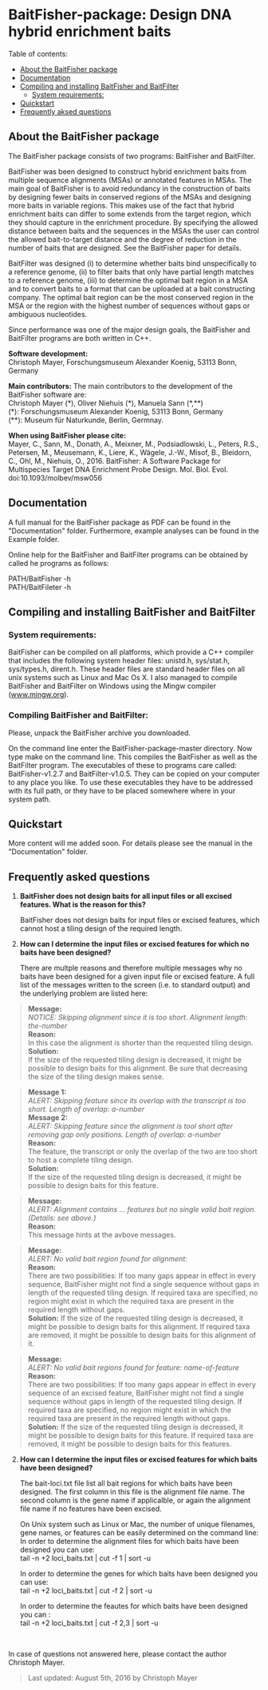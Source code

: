 ﻿BaitFisher-package: Design DNA hybrid enrichment baits
======================================================

Table of contents:
- [About the BaitFisher package](#about-the-baitfisher-package)
- [Documentation](#documentation)
- [Compiling and installing BaitFisher and BaitFilter](#compiling-and-installing-baitfisher-and-baitfilter)
  * [System requirements:](#system-requirements)
- [Quickstart](#quickstart)
- [Frequently aksed questions](#Frequently-aksed-questions)



About the BaitFisher package  <a id="about-the-baitfisher-package"></a>
----------------------------
The BaitFisher package consists of two programs: BaitFisher and BaitFilter. 

BaitFisher was been designed to construct hybrid enrichment baits from multiple sequence alignments (MSAs) or annotated features in MSAs. The main goal of BaitFisher is to avoid redundancy in the construction of baits by designing fewer baits in conserved regions of the MSAs and designing more baits in variable regions. This makes use of the fact that hybrid enrichment baits can differ to some extends from the target region, which they should capture in the enrichment procedure. By specifying the allowed distance between baits and the sequences in the MSAs the user can control the allowed bait-to-target distance and the degree of reduction in the number of baits that are designed. See the BaitFisher paper for details.

BaitFilter was designed (i) to determine whether baits bind unspecifically to a reference genome, (ii) to filter baits that only have partial length matches to a reference genome, (iii) to determine the optimal bait region in a MSA and to convert baits to a format that can be uploaded at a bait constructing company. The optimal bait region can be the most conserved region in the MSA or the region with the highest number of sequences without gaps or ambiguous nucleotides.

Since performance was one of the major design goals, the BaitFisher and BaitFilter programs are both written in C++. 

**Software development:**   
Christoph Mayer, 
Forschungsmuseum Alexander Koenig, 
53113 Bonn, 
Germany

**Main contributors:**
The main contributors to the development of the BaitFisher software are:  
Christoph Mayer (\*), Oliver Niehuis (\*), Manuela Sann (\*,\*\*)  
(\*): Forschungsmuseum Alexander Koenig, 53113 Bonn, Germany  
(\*\*): Museum für Naturkunde, Berlin, Germnay.  


**When using BaitFisher please cite:**   
Mayer, C., Sann, M., Donath, A., Meixner, M., Podsiadlowski, L., Peters, R.S., Petersen, M., Meusemann, K., Liere, K., Wägele, J.-W., Misof, B., Bleidorn, C., Ohl, M., Niehuis, O., 2016. BaitFisher: A Software Package for Multispecies Target DNA Enrichment Probe Design. Mol. Biol. Evol. doi:10.1093/molbev/msw056

Documentation  <a id="documentation"></a>
-------------

A full manual for the BaitFisher package as PDF can be found in the "Documentation" folder.
Furthermore, example analyses can be found in the Example folder.

Online help for the BaitFisher and BaitFilter programs can be obtained by called he programs
as follows:

PATH/BaitFisher -h  
PATH/BaitFileter -h



Compiling and installing BaitFisher and BaitFilter <a id="compiling-and-installing-baitfisher-and-baitfilter"></a>
--------------------------------------------------
### System requirements:  <a id="system-requirements"></a>

BaitFisher can be compiled on all platforms, which provide a C++ compiler that includes the following system header files: unistd.h, sys/stat.h, sys/types.h, dirent.h. These header files are standard header files on all unix systems such as Linux and Mac Os X. I also managed to compile BaitFisher and BaitFilter on Windows using the Mingw compiler (www.mingw.org).

### Compiling BaitFisher and BaitFilter:

Please, unpack the BaitFisher archive you downloaded. 

On the command line enter the BaitFisher-package-master directory. Now type make on the command line. This compiles the BaitFisher as well as the BaitFilter program. The executables of these to programs care called: BaitFisher-v1.2.7 and BaitFilter-v1.0.5. They can be copied on your computer to any place you like. To use these executables they have to be addressed with its full path, or they have to be placed somewhere where in your system path.


Quickstart  <a id="quickstart"></a>
----------
More content will me added soon.
For details please see the manual in the "Documentation" folder.

Frequently asked questions  <a id="Frequently-aksed-questions"></a>
--------------------------
1. **BaitFisher does not design baits for all input files or all excised features. What is the reason for this?**

   BaitFisher does not design baits for input files or excised features, which cannot host a tiling design of the required length.


2. **How can I determine the input files or excised features for which no baits have been designed?**

   There are multple reasons and therefore multiple messages why no baits have been designed for a given input file or excised feature.
   A full list of the messages written to the screen (i.e. to standard output) and the underlying problem are listed here:

>  **Message:**    
   *NOTICE: Skipping alignment since it is too short. Alignment length: the-number*   
   **Reason:**    
   In this case the alignment is shorter than the requested tiling design.   
   **Solution:**   
   If the size of the requested tiling design is decreased, it might be possible to design baits for this alignment.
   Be sure that decreasing the size of the tiling design makes sense.

>  **Message 1:**    
   *ALERT: Skipping <feature name> feature since its overlap with the transcript is too short. Length of overlap: a-number*   
   **Message 2:**    
   *ALERT: Skipping <feature name> feature since the alignment is tool short after removing gap only positions. Length of overlap: a-number*   
   **Reason:**     
   The feature, the transcript or only the overlap of the two are too short to host a complete tiling design.   
   **Solution:**   
   If the size of the requested tiling design is decreased, it might be possible to design baits for this feature.   

>  **Message:**   
   *ALERT: Alignment contains ... features but no single valid bait region. (Details: see above.)*   
   **Reason:**   
   This message hints at the avbove messages.

>  **Message:**   
   *ALERT: No valid bait region found for alignment:*   
   **Reason:**    
   There are two possibilities: If too many gaps appear in effect in every sequence, BaitFisher might not find a single sequence without gaps
   in length of the requested tiling design.
   If required taxa are specified, no region might exist in which the required taxa are present in the required length without gaps.   
   **Solution:**
   If the size of the requested tiling design is decreased, it might be possible to design baits for this alignment.
   If required taxa are removed,  it might be possible to design baits for this alignment of it.

>  **Message:**   
   *ALERT: No valid bait regions found for feature: name-of-feature*   
   **Reason:**    
   There are two possibilities: If too many gaps appear in effect in every sequence of an excised feature, BaitFisher might not find a single sequence without gaps
   in length of the requested tiling design.
   If required taxa are specified, no region might exist in which the required taxa are present in the required length without gaps.   
   **Solution:**
   If the size of the requested tiling design is decreased, it might be possible to design baits for this feature.
   If required taxa are removed,  it might be possible to design baits for this features.



2. **How can I determine the input files or excised features for which baits have been designed?**

   The bait-loci.txt file list all bait regions for which baits have been designed. The first column in this file is the alignment file name.
   The second column is the gene name if applicalble, or again the alignment file name if no features have been excised.

   On Unix system such as Linux or Mac, the number of unique filenames, gene names, or features can be easily determined on the command line:
   In order to determine the alignment files for which baits have been designed you can use:   
   tail -n +2  loci_baits.txt | cut -f 1 | sort -u

   In order to determine the genes for which baits have been designed you can use:   
   tail -n +2  loci_baits.txt | cut -f 2 | sort -u

   In order to determine the feautes for which baits have been designed you can :   
   tail -n +2  loci_baits.txt | cut -f 2,3 | sort -u

&nbsp;


In case of questions not answered here, please contact the author Christoph Mayer.

>Last updated: August 5th, 2016 by Christoph Mayer

